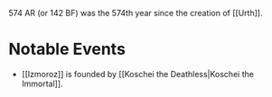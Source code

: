 574 AR (or 142 BF) was the 574th year since the creation of [[Urth]].

# Notable Events
- [[Izmoroz]] is founded by [[Koschei the Deathless|Koschei the Immortal]].